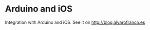 Arduino and iOS
=============

Integration with Arduino and iOS. See it on http://blog.alvarofranco.es